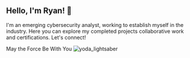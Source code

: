 ## Hello, I'm Ryan! 👋

I'm an emerging cybersecurity analyst, working to establish myself in the industry. Here you can explore my completed projects collaborative work and certifications. Let's connect! 

May the Force Be With You ![yoda_lightsaber](https://github.com/user-attachments/assets/9b06b4a5-1f61-476e-b194-c1e7edc023ca)


<!--
**rykeenan/rykeenan** is a ✨ _special_ ✨ repository because its `README.md` (this file) appears on your GitHub profile.



- 🔭 I’m currently working on ...
-  I’m currently learning ...
- 👯 I’m looking to collaborate on ...
- 🤔 I’m looking for help with ...
- 💬 Ask me about ...
- 📫 How to reach me: ...
- 😄 Pronouns: ...
- ⚡ Fun fact: ...
-->
